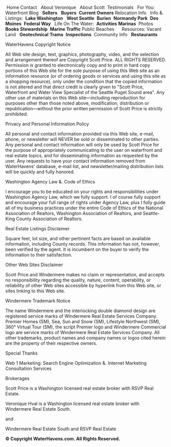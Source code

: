  Home Contact   About Veronique   About Scott  Testimonials   For You:  Waterfront Blog   **Sellers**   **Buyers**  **Current Owners** Relocation Info   Info &. Listings:  **Lake Washington**   **West Seattle**  **Burien**  **Normandy Park**  **Des Moines**  **Federal Way**   Life On The Water:  **Activities** **Marinas**  Photos  **Books** **Stewardship**  **Marine Traffic** Public Beaches      Resources: Vacant Land   **Geotechnical** **Trams**  **Inspections**  Community Info   **Restaurants**   

WaterHavens Copyright Notice

All Web site design, text, graphics, photography, video, and the selection and arrangement thereof are Copyright Scott Price. ALL RIGHTS RESERVED. Permission is granted to electronically copy and to print in hard copy portions of this Web site for the sole purpose of using this Web site as an information resource (or of ordering goods or services and using this site as a shopping resource), only under the condition that the copied information is not altered and that direct credit is clearly given to "Scott Price, Waterfront and Water View Specialist of the Seattle Puget Sound area". Any other use of materials on this Web site—including reproduction for purposes other than those noted above, modification, distribution or republication—without the prior written permission of Scott Price is strictly prohibited.

Privacy and Personal Information Policy

All personal and contact information provided via this Web site, e-mail, phone, or newsletter will NEVER be sold or disseminated to other parties. Any personal and contact information will only be used by Scott Price for the purpose of appropriately communicating to the user on waterfront and real estate topics, and for disseminating information as requested by the user. Any requests to have your contact information removed from WaterHavens' database, e-mail list, and newsletter/mailing distribution lists will be quickly and fully honored.

Washington Agency Law &. Code of Ethics

I encourage you to be educated on your rights and responsibilities under Washington Agency Law, which we fully support. I of course fully support and encourage your full range of rights under Agency Law, plus I fully guide all of my business practices under the entire Code of Ethics of the National Association of Realtors, Washington Association of Realtors, and Seattle-King County Association of Realtors.

Real Estate Listings Disclaimer

Square feet, lot size, and other pertinent facts are based on available information, including County records. This information has not, however, been verified by the agent. It is incumbent on the buyer to verify the information to their satisfaction.

Other Web Sites Disclaimer

Scott Price and Windermere makes no claim or representation, and accepts no responsibility regarding the quality, nature, content, operability, or reliability of other Web sites accessible by hyperlink from this Web site, or sites linking to this Web site.

Windermere Trademark Notice

The name Windermere and the interlocking double diamond design are registered service marks of Windermere Real Estate Services Company. Premier Homes (SM), Sea, Sun and Snow (SM), Lifestyle Northwest (SM), 360° Virtual Tour (SM), the script Premier logo and Windermere Commercial logo are service marks of Windermere Real Estate Services Company. All other trademarks, product names and company names or logos cited herein are the property of their respective owners.

Special Thanks

Web 1 Marketing: Search Engine Optimization &. Internet Marketing Consultation Services

Brokerages

Scott Price is a Washington licensed real estate broker with RSVP Real Estate.

Veronique Hval is a Washington licensed real estate broker with Windermere Real Estate South.

and

Windermere Real Estate South and RSVP Real Estate

**© Copyright WaterHavens.com. All Rights Reserved.**